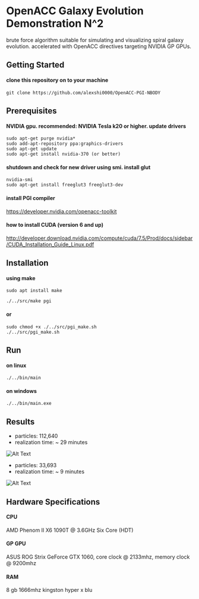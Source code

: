 # OpenACC Galaxy Evolution Demonstration N^2
brute force algorithm suitable for simulating and visualizing spiral galaxy evolution. accelerated with OpenACC directives targeting NVIDIA GP GPUs.
## Getting Started
#### clone this repository on to your machine
```
git clone https://github.com/alexshi0000/OpenACC-PGI-NBODY
```
## Prerequisites
#### NVIDIA gpu. recommended: NVIDIA Tesla k20 or higher. update drivers
```
sudo apt-get purge nvidia* 
sudo add-apt-repository ppa:graphics-drivers
sudo apt-get update
sudo apt-get install nvidia-370 (or better)
```
#### shutdown and check for new driver using smi. install glut
```
nvidia-smi
sudo apt-get install freeglut3 freeglut3-dev
```
#### install PGI compiler

https://developer.nvidia.com/openacc-toolkit

#### how to install CUDA (version 6 and up)

http://developer.download.nvidia.com/compute/cuda/7.5/Prod/docs/sidebar/CUDA_Installation_Guide_Linux.pdf

## Installation
#### using make
```
sudo apt install make
```

```
./../src/make pgi
```
#### or
```
sudo chmod +x ./../src/pgi_make.sh
./../src/pgi_make.sh
```
## Run
#### on linux
```
./../bin/main
```
#### on windows
```
./../bin/main.exe
```

## Results
 - particles: 112,640 
 - realization time: ~ 29 minutes
 
![Alt Text](https://github.com/alexshi0000/OpenACC-PGI-NBODY/blob/master/test/galaxyevo1.gif) 

- particles: 33,693
- realization time: ~ 9 minutes

![Alt Text](https://github.com/alexshi0000/OpenACC-PGI-NBODY/blob/master/test/galaxyevo3.gif)

## Hardware Specifications

#### CPU
AMD Phenom II X6 1090T @ 3.6GHz Six Core (HDT)
#### GP GPU
ASUS ROG Strix GeForce GTX 1060, core clock @ 2133mhz, memory clock @ 9200mhz
#### RAM
8 gb 1666mhz kingston hyper x blu
